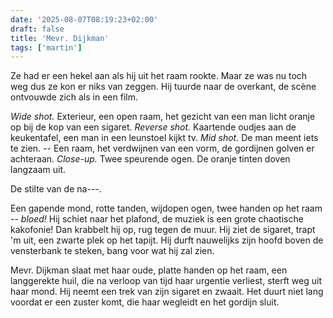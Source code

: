 ```yaml
---
date: '2025-08-07T08:19:23+02:00'
draft: false
title: 'Mevr. Dijkman'
tags: ['martin']
---
```


Ze had er een hekel aan als hij uit het raam rookte. Maar ze was nu toch weg dus ze kon er niks van zeggen. Hij tuurde naar de overkant, de scène ontvouwde zich als in een film.

*Wide shot.* Exterieur, een open raam, het gezicht van een man licht oranje op bij de kop van een sigaret. *Reverse shot.* Kaartende oudjes aan de keukentafel, een man in een leunstoel kijkt tv. *Mid shot.* De man meent iets te zien. -- Een raam, het verdwijnen van een vorm, de gordijnen golven er achteraan. *Close-up.* Twee speurende ogen. De oranje tinten doven langzaam uit.

De stilte van de na---.

Een gapende mond, rotte tanden, wijdopen ogen, twee handen op het raam -- *bloed!* Hij schiet naar het plafond, de muziek is een grote chaotische kakofonie! Dan krabbelt hij op, rug tegen de muur. Hij ziet de sigaret, trapt 'm uit, een zwarte plek op het tapijt. Hij durft nauwelijks zijn hoofd boven de vensterbank te steken, bang voor wat hij zal zien.

Mevr. Dijkman slaat met haar oude, platte handen op het raam, een langgerekte huil, die na verloop van tijd haar urgentie verliest, sterft weg uit haar mond. Hij neemt een trek van zijn sigaret en zwaait. Het duurt niet lang voordat er een zuster komt, die haar wegleidt en het gordijn sluit.
